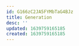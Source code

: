 ```yaml
---
id: G166zC2JA5FYMbTaG4BJz
title: Generation
desc: ''
updated: 1639759165185
created: 1639759165185
---
```


